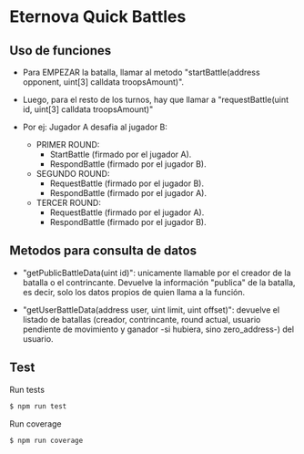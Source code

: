 # Eternova Quick Battles

## Uso de funciones

* Para EMPEZAR la batalla, llamar al metodo "startBattle(address opponent, uint[3] calldata troopsAmount)".

* Luego, para el resto de los turnos, hay que llamar a "requestBattle(uint id, uint[3] calldata troopsAmount)"
* Por ej: Jugador A desafia al jugador B:
    - PRIMER ROUND:
        - StartBattle (firmado por el jugador A).
        - RespondBattle (firmado por el jugador B).
    - SEGUNDO ROUND:
        - RequestBattle (firmado por el jugador B).
        - RespondBattle (firmado por el jugador A).
    - TERCER ROUND:
        - RequestBattle (firmado por el jugador A).
        - RespondBattle (firmado por el jugador B). 

## Metodos para consulta de datos

* "getPublicBattleData(uint id)": unicamente llamable por el creador de la batalla o el contrincante. Devuelve la información "publica" de la batalla, es decir, solo los datos propios de quien llama a la función.

* "getUserBattleData(address user, uint limit, uint offset)": devuelve el listado de batallas (creador, contrincante, round actual, usuario pendiente de movimiento y ganador -si hubiera, sino zero_address-) del usuario.


## Test

Run tests
```bash
$ npm run test
```

Run coverage
```bash
$ npm run coverage
```
